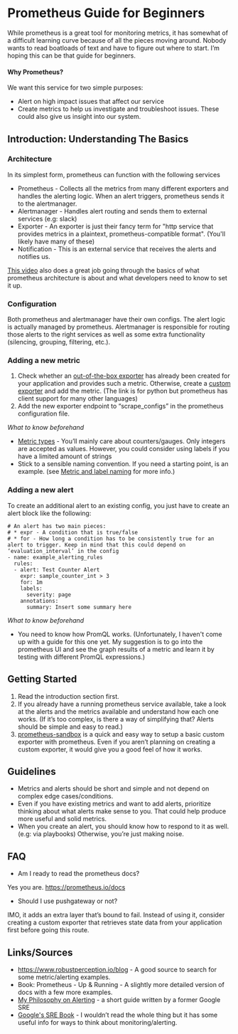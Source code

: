 # Prometheus Guide for Beginners
While prometheus is a great tool for monitoring metrics, it has somewhat of a difficult learning curve because of all the pieces moving around. Nobody wants to read boatloads of text and have to figure out where to start. I’m hoping this can be that guide for beginners.

#### Why Prometheus?
We want this service for two simple purposes:
* Alert on high impact issues that affect our service
* Create metrics to help us investigate and troubleshoot issues. These could also give us insight into our system.  

## Introduction: Understanding The Basics

### Architecture 
In its simplest form, prometheus can function with the following services
* Prometheus - Collects all the metrics from many different exporters and handles the alerting logic. When an alert triggers, prometheus sends it to the alertmanager. 
* Alertmanager - Handles alert routing and sends them to external services (e.g: slack)
* Exporter - An exporter is just their fancy term for "http service that provides metrics in a plaintext, prometheus-compatible format". (You'll likely have many of these)
* Notification  - This is an external service that receives the alerts and notifies us. 

[This video](https://www.youtube.com/watch?v=h4Sl21AKiDg) also does a great job going through the basics of what prometheus architecture is about and what developers need to know to set it up.

### Configuration 
Both prometheus and alertmanager have their own configs. The alert logic is actually managed by prometheus. Alertmanager is responsible for routing those alerts to the right services as well as some extra functionality (silencing, grouping, filtering, etc.). 


### Adding a new metric 
1. Check whether an [out-of-the-box exporter](https://prometheus.io/docs/instrumenting/exporters/) has already been created for your application and provides such a metric. Otherwise, create a [custom exporter](https://github.com/prometheus/client_python) and add the metric. (The link is for python but prometheus has client support for many other languages)
2. Add the new exporter endpoint to “scrape_configs” in the prometheus configuration file. 

*What to know beforehand*
* [Metric types](https://prometheus.io/docs/concepts/metric_types/) - You’ll mainly care about counters/gauges. Only integers are accepted as values. However, you could consider using labels if you have a limited amount of strings
* Stick to a sensible naming convention. If you need a starting point, <service>_<metric>_<unit> is an example. (see [Metric and label naming](https://prometheus.io/docs/practices/naming/) for more info.)

### Adding a new alert
To create an additional alert to an existing config, you just have to create an alert block like the following:	
```
# An alert has two main pieces:
# * expr - A condition that is true/false
# * for - How long a condition has to be consistently true for an alert to trigger. Keep in mind that this could depend on ‘evaluation_interval’ in the config
- name: example_alerting_rules
  rules:
  - alert: Test Counter Alert
    expr: sample_counter_int > 3
    for: 1m 
    labels:
      severity: page 
    annotations:
      summary: Insert some summary here
```

*What to know beforehand*
* You need to know how PromQL works. (Unfortunately, I haven't come up with a guide for this one yet. My suggestion is to go into the prometheus UI and see the graph results of a metric and learn it by testing with different PromQL expressions.)

## Getting Started
1. Read the introduction section first.
2. If you already have a running prometheus service available, take a look at the alerts and the metrics available and understand how each one works. (If it’s too complex, is there a way of simplifying that? Alerts should be simple and easy to read.)
3. [prometheus-sandbox](https://github.com/deeteecee/prometheus-sandbox) is a quick and easy way to setup a basic custom exporter with prometheus. Even if you aren’t planning on creating a custom exporter, it would give you a good feel of how it works.  

## Guidelines
* Metrics and alerts should be short and simple and not depend on complex edge cases/conditions. 
* Even if you have existing metrics and want to add alerts, prioritize thinking about what alerts make sense to you. That could help produce more useful and solid metrics. 
* When you create an alert, you should know how to respond to it as well. (e.g: via playbooks) Otherwise, you’re just making noise. 

## FAQ
* Am I ready to read the prometheus docs?

Yes you are. https://prometheus.io/docs

* Should I use pushgateway or not?

IMO, it adds an extra layer that’s bound to fail. Instead of using it, consider creating a custom exporter that retrieves state data from your application first before going this route.

## Links/Sources
* https://www.robustperception.io/blog - A good source to search for some metric/alerting examples. 
* Book: Prometheus - Up & Running - A slightly more detailed version of docs with a few more examples.
* [My Philosophy on Alerting](https://docs.google.com/document/d/199PqyG3UsyXlwieHaqbGiWVa8eMWi8zzAn0YfcApr8Q/edit) - a short guide written by a former Google SRE
* [Google's SRE Book](https://sre.google/sre-book/table-of-contents/) - I wouldn’t read the whole thing but it has some useful info for ways to think about monitoring/alerting. 


